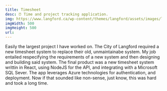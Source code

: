 ```yaml
---
title: Timesheet
desc: ⏰ Time and project tracking application.
img: https://www.langford.ca/wp-content/themes/langford/assets/images/logo-tag.svg
imgWidth: 500
imgHeight: 500
url:
---
```


Easily the largest project I have worked on. The City of Langford required a new timesheet system to replace their old, unmaintainabe system. My job entailed respecifying the requirements of a new system and then designing and building said system. The final product was a new timesheet system writtin in React, using NodeJS for the API, and integrating with a Microsoft SQL Sever. The app leverages Azure technologies for authentication, and deployment. Now if that sounded like non-sense, just know, this was hard and took a long time.
